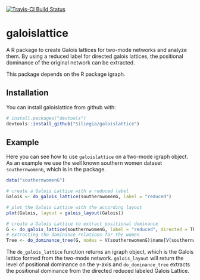 [![Travis-CI Build Status](https://travis-ci.org/Siliegia/galoislattice.svg?branch=master)](https://travis-ci.org/Siliegia/galoislattice)

# galoislattice
A R package to create Galois lattices for two-mode networks and analyze them. By using a reduced label for directed galois lattices,
the positional dominance of the original network can be extracted. 

This package depends on the R package igraph.

## Installation

You can install galoislattice from github with:

```R
# install.packages("devtools")
devtools::install_github("Siliegia/galoislattice")
```

## Example

Here you can see how to use ```galoislattice``` on a two-mode igraph object. As an example we use the well known southern women dataset   ```southernwomenG```, which is in the package.

```R
data("southernwomenG")

# create a Galois Lattice with a reduced label
Galois <- do_galois_lattice(southernwomenG, label = "reduced")

# plot the Galois Lattice with the according layout
plot(Galois, layout = galois_layout(Galois))

# create a Galois Lattice to extract positional dominance
G <- do_galois_lattice(southernwomenG, label = "reduced", directed = TRUE)
# extracting the dominance relations for the women
Tree <- do_dominance_tree(G, nodes = V(southernwomenG)$name[V(southernwomenG)$type==0])
```
The ```do_galois_lattice``` function returns an igraph object, which is the Galois lattice formed from the two-mode network. ```galois_layout``` will return the level of positional dominance on the y-axis and ```do_dominance_tree``` extracts the positional dominance from the directed reduced labeled Galois Lattice. 
